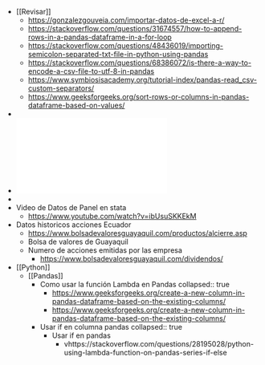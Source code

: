 - [[Revisar]]
	- https://gonzalezgouveia.com/importar-datos-de-excel-a-r/
	- https://stackoverflow.com/questions/31674557/how-to-append-rows-in-a-pandas-dataframe-in-a-for-loop
	- https://stackoverflow.com/questions/48436019/importing-semicolon-separated-txt-file-in-python-using-pandas
	- https://stackoverflow.com/questions/68386072/is-there-a-way-to-encode-a-csv-file-to-utf-8-in-pandas
	- https://www.symbiosisacademy.org/tutorial-index/pandas-read_csv-custom-separators/
	- https://www.geeksforgeeks.org/sort-rows-or-columns-in-pandas-dataframe-based-on-values/
-
- ![UDLA-EC-TEC-2018-06.pdf](../assets/UDLA-EC-TEC-2018-06_1641417048170_0.pdf)
-
- Video de Datos de Panel en stata
	- https://www.youtube.com/watch?v=ibUsuSKKEkM
- Datos historicos acciones Ecuador
	- https://www.bolsadevaloresguayaquil.com/productos/alcierre.asp
	- Bolsa de valores de Guayaquil
	- Numero de acciones emitidas por las empresa
		- https://www.bolsadevaloresguayaquil.com/dividendos/
- [[Python]]
	- [[Pandas]]
		- Como usar la función Lambda en Pandas
		  collapsed:: true
			- https://www.geeksforgeeks.org/create-a-new-column-in-pandas-dataframe-based-on-the-existing-columns/
			- https://www.geeksforgeeks.org/create-a-new-column-in-pandas-dataframe-based-on-the-existing-columns/
		- Usar if en columna pandas 
		  collapsed:: true
			- Usar if en pandas
				- vhttps://stackoverflow.com/questions/28195028/python-using-lambda-function-on-pandas-series-if-else
